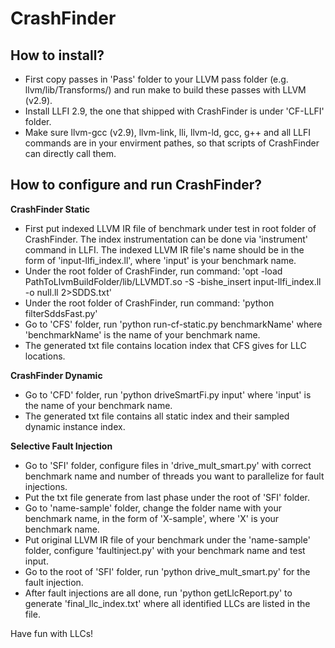 CrashFinder
===================


How to install?
-----------------


 - First copy passes in 'Pass' folder to your LLVM pass folder (e.g. llvm/lib/Transforms/) and run make to build these passes with LLVM (v2.9).
 - Install LLFI 2.9, the one that shipped with CrashFinder is under 'CF-LLFI' folder.
 - Make sure llvm-gcc (v2.9), llvm-link, lli, llvm-ld, gcc, g++ and all LLFI commands are in your envirment pathes, so that scripts of CrashFinder can directly call them.



How to configure and run CrashFinder?
------------------------


**CrashFinder Static**

 - First put indexed LLVM IR file of benchmark under test in root folder of CrashFinder. The index instrumentation can be done via 'instrument' command in LLFI. The indexed LLVM IR file's name should be in the form of 'input-llfi_index.ll', where 'input' is your benchmark name.
 - Under the root folder of CrashFinder, run command:
	'opt -load PathToLlvmBuildFolder/lib/LLVMDT.so -S -bishe_insert input-llfi_index.ll -o null.ll 2>SDDS.txt'
 - Under the root folder of CrashFinder, run command:
	'python filterSddsFast.py'
 - Go to 'CFS' folder, run 'python run-cf-static.py benchmarkName' where 'benchmarkName' is the name of your benchmark name.
 - The generated txt file contains location index that CFS gives for LLC locations.


**CrashFinder Dynamic**

 - Go to 'CFD' folder, run 'python driveSmartFi.py input' where 'input' is the name of your benchmark name.
 - The generated txt file contains all static index and their sampled dynamic instance index.


**Selective Fault Injection**

 - Go to 'SFI' folder, configure files in 'drive_mult_smart.py' with correct benchmark name and number of threads you want to parallelize for fault injections.
 - Put the txt file generate from last phase under the root of 'SFI' folder.
 - Go to 'name-sample' folder, change the folder name with your benchmark name, in the form of 'X-sample', where 'X' is your benchmark name.
 - Put original LLVM IR file of your benchmark under the 'name-sample' folder, configure 'faultinject.py' with your benchmark name and test input.
 - Go to the root of 'SFI' folder, run 'python drive_mult_smart.py' for the fault injection.
 - After fault injections are all done, run 'python getLlcReport.py' to generate 'final_llc_index.txt' where all identified LLCs are listed in the file.



Have fun with LLCs!
